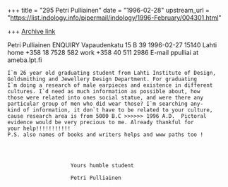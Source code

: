 +++
title = "295 Petri Pulliainen"
date = "1996-02-28"
upstream_url = "https://list.indology.info/pipermail/indology/1996-February/004301.html"

+++
[Archive link](https://list.indology.info/pipermail/indology/1996-February/004301.html)




Petri Pulliainen					ENQUIRY
Vapaudenkatu 15 B 39					1996-02-27
15140 Lahti
home +358 18 7528 582
work  +358 40 511 2986
E-mail ppulliai at ameba.lpt.fi




	I`m 26 year old graduating student from Lahti Institute of Design,
	Goldsmithing and Jewellery Design Department. For graduating
	I`m doing a research of male earpieces and existence in different
	cultures. I`d need as much information as possible about, how
	those were related into ones social statue, and were there any 
	particular group of men who did wear those? I`m searching any-
	kind of information, it don`t have to be related to your culture, 
	cause research area is from 5000 B.C >>>>>> 1996 A.D.  Pictoral 
	evidence would be very precious to me. Already thankful for
	your help!!!!!!!!!!!
	P.S. also names of books and writers helps and www paths too !




						Yours humble student

						Petri Pulliainen 






